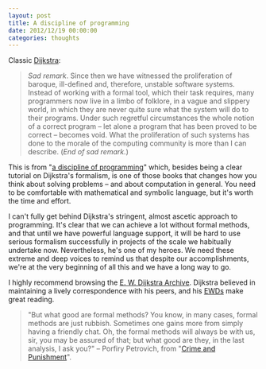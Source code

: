 ```yaml
---
layout: post
title: A discipline of programming
date: 2012/12/19 00:00:00
categories: thoughts
---
```


Classic [Dijkstra](http://en.wikipedia.org/wiki/Edsger_W._Dijkstra):

> _Sad remark_. Since then we have witnessed the proliferation of baroque, ill-defined and, therefore, unstable software systems. Instead of working with a formal tool, which their task requires, many programmers now live in a limbo of folklore, in a vague and slippery world, in which they are never quite sure what the system will do to their programs. Under such regretful circumstances the whole notion of a correct program &ndash; let alone a program that has been proved to be correct &ndash; becomes void. What the proliferation of such systems has done to the morale of the computing community is more than I can describe. (_End of sad remark._)


This is from "[a discipline of programming](http://books.google.ie/books/about/A_discipline_of_programming.html?id=MsUmAAAAMAAJ)" which, besides being a clear tutorial on Dijkstra's formalism, is one of those books that changes how you think about solving problems &ndash; and about computation in general. You need to be comfortable with mathematical and symbolic language, but it's worth the time and effort.

I can't fully get behind Dijkstra's stringent, almost ascetic approach to programming. It's clear that we can achieve a lot without formal methods, and that until we have powerful language support, it will be hard to use serious formalism successfully in projects of the scale we habitually undertake now. Nevertheless, he's one of my heroes. We need these extreme and deep voices to remind us that despite our accomplishments, we're at the very beginning of all this and we have a long way to go.

I highly recommend browsing the [E. W. Dijkstra Archive](http://www.cs.utexas.edu/~EWD/). Dijkstra believed in maintaining a lively correspondence with his peers, and his [EWDs](http://en.wikipedia.org/wiki/Edsger_Dijkstra#EWDs_and_writing_by_hand) make great reading.

> "But what good are formal methods? You know, in many cases, formal methods are just rubbish. Sometimes one gains more from simply having a friendly chat. Oh, the formal methods will always be with us, sir, you may be assured of that; but what good are they, in the last analysis, I ask you?" &ndash; Porfiry Petrovich, from "[Crime and Punishment](http://en.wikipedia.org/wiki/Crime_and_Punishment)".

